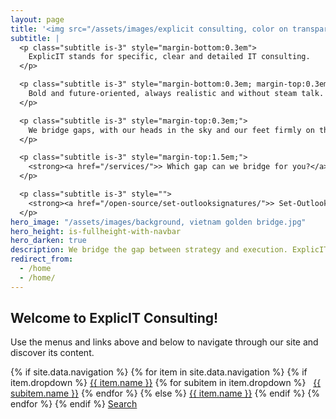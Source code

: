 ```yaml
---
layout: page
title: '<img src="/assets/images/explicit consulting, color on transparent, company and slogan.png" alt="ExplicIT Consulting. We bridge the gap." style="height: 4em; object-fit: contain; margin-left:-0.25em; margin-bottom:0.3em;"><!--ExplicIT Consulting. We bridge the gap.-->'
subtitle: |
  <p class="subtitle is-3" style="margin-bottom:0.3em">
    ExplicIT stands for specific, clear and detailed IT consulting.
  </p>

  <p class="subtitle is-3" style="margin-bottom:0.3em; margin-top:0.3em">
    Bold and future-oriented, always realistic and without steam talk.
  </p>

  <p class="subtitle is-3" style="margin-top:0.3em;">
    We bridge gaps, with our heads in the sky and our feet firmly on the ground.
  </p>

  <p class="subtitle is-3" style="margin-top:1.5em;">
    <strong><a href="/services/">> Which gap can we bridge for you?</a></strong>
  </p>

  <p class="subtitle is-3" style="">
    <strong><a href="/open-source/set-outlooksignatures/">> Set-OutlookSignatures Benefactor Circle</a></strong>
  </p>
hero_image: "/assets/images/background, vietnam golden bridge.jpg"
hero_height: is-fullheight-with-navbar
hero_darken: true
description: We bridge the gap between strategy and execution. ExplicIT stands for specific, clear and detailed IT consulting.
redirect_from:
  - /home
  - /home/
---
```

## Welcome to ExplicIT Consulting!
Use the menus and links above and below to navigate through our site and discover its content.

{% if site.data.navigation %}
  {% for item in site.data.navigation %}
    {% if item.dropdown %}
      <a href="{{ item.link | relative_url }}">{{ item.name }}</a>
      {% for subitem in item.dropdown %}
        &nbsp;&nbsp;<a href="{{ subitem.link | relative_url }}">{{ subitem.name }}</a>
      {% endfor %}
    {% else %}
      <a href="{{ item.link | relative_url }}">{{ item.name }}</a>
    {% endif %}
  {% endfor %}
{% endif %}
<a class="navbar-item" href="/search"><span class="icon"><i class="fas fa-search"></i></span><span>Search</span></a>